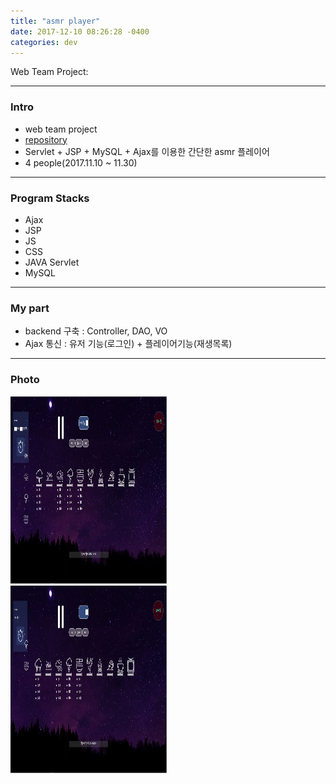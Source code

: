 ```yaml
---
title: "asmr player"
date: 2017-12-10 08:26:28 -0400
categories: dev
---
```


Web Team Project:

---

### Intro
- web team project
- [repository]
- Servlet + JSP + MySQL + Ajax를 이용한 간단한 asmr 플레이어
- 4 people(2017.11.10 ~ 11.30)

---

### Program Stacks
- Ajax
- JSP
- JS
- CSS
- JAVA Servlet
- MySQL

---

### My part
- backend 구축 : Controller, DAO, VO
- Ajax 통신 : 유저 기능(로그인) + 플레이어기능(재생목록)

---

### Photo
<img src="/assets/images/1.JPG" alt="drawing" width="250" height="300"/>
<br>
<img src="/assets/images/2.JPG" alt="drawing" width="250" height="300"/>

[repository]: https://github.com/blackjayH/asmr-player/
